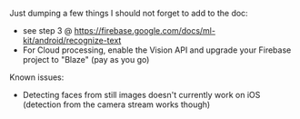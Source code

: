 Just dumping a few things I should not forget to add to the doc:

- see step 3 @ https://firebase.google.com/docs/ml-kit/android/recognize-text
- For Cloud processing, enable the Vision API and upgrade your Firebase project to "Blaze" (pay as you go)

Known issues:
- Detecting faces from still images doesn't currently work on iOS (detection from the camera stream works though)

